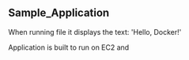 ## Sample_Application

When running file it displays the text: 'Hello, Docker!'

Application is built to run on EC2 and

